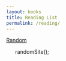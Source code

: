 ```yaml
---
layout: books
title: Reading List
permalink: /reading/
---
```


<script>
    var sites = [
        '{% include quote-i.html %}',
        '{% include quote-ii.html %}'
    ];

    function random-quote-i() {
        var i = parseInt(Math.random() * sites.length);
        location.href = sites[i];
    }
</script>

<a href="#" onclick="random-quote-i();">Random</a>
<ul>
  <p>
      randomSite();
  </p>
</ul>
